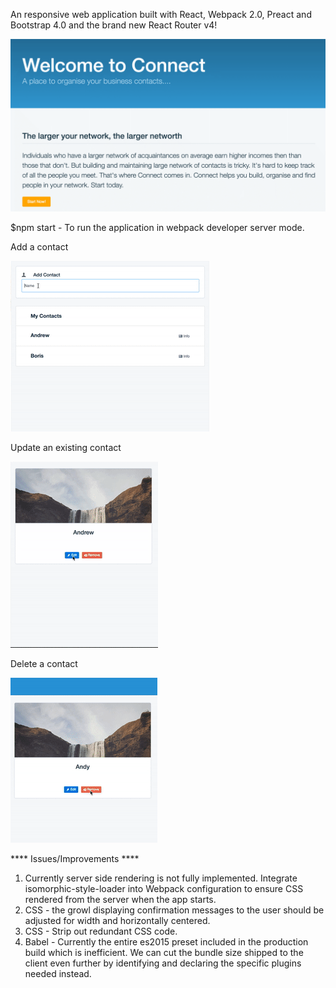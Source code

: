 An responsive web application built with React, Webpack 2.0, Preact and Bootstrap 4.0 and the brand new React Router v4!

![Alt text](landing.gif?raw=true "Landing")

$npm start - To run the application in webpack developer server mode.


Add a contact

![Alt text](add_contact.gif?raw=true "AddContact")

Update an existing contact

![Alt text](update_contact.gif?raw=true "UpdateContact")

Delete a contact

![Alt text](delete_contact.gif?raw=true "DeleteContact")


**** Issues/Improvements ****

1. Currently server side rendering is not fully implemented. Integrate isomorphic-style-loader into Webpack configuration to ensure CSS rendered from the server when the app starts.
2. CSS - the growl displaying confirmation messages to the user should be adjusted for width and horizontally centered.
3. CSS - Strip out redundant CSS code.
3. Babel - Currently the entire es2015 preset included in the production build which is inefficient. We can cut the bundle size shipped to the client even further by identifying and declaring the specific plugins needed instead.
